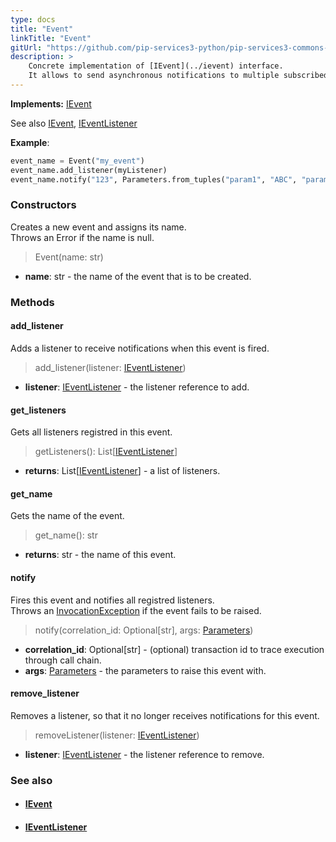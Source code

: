 ```yaml
---
type: docs
title: "Event"
linkTitle: "Event"
gitUrl: "https://github.com/pip-services3-python/pip-services3-commons-python"
description: > 
    Concrete implementation of [IEvent](../ievent) interface.
    It allows to send asynchronous notifications to multiple subscribed listeners.
---
```


**Implements:** [IEvent](../ievent)

See also [IEvent](../ievent), [IEventListener](../ievent_listener)

**Example**:

```python
event_name = Event("my_event")
event_name.add_listener(myListener)
event_name.notify("123", Parameters.from_tuples("param1", "ABC", "param2", 123)
```

### Constructors

Creates a new event and assigns its name.  
Throws an Error if the name is null.

> Event(name: str)

- **name**: str - the name of the event that is to be created.

### Methods

#### add_listener
Adds a listener to receive notifications when this event is fired.

> add_listener(listener: [IEventListener](../ievent_listener))

- **listener**: [IEventListener](../ievent_listener) - the listener reference to add.

#### get_listeners
Gets all listeners registred in this event.

> getListeners(): List[[IEventListener](../ievent_listener)]

- **returns**: List[[IEventListener](../ievent_listener)] - a list of listeners.

#### get_name
Gets the name of the event.

> get_name(): str 

- **returns**: str - the name of this event.

#### notify
Fires this event and notifies all registred listeners.  
Throws an [InvocationException](../errors/invocation_exception) if the event fails to be raised.

> notify(correlation_id: Optional[str], args: [Parameters](../../run/parameters))

- **correlation_id**: Optional[str] - (optional) transaction id to trace execution through call chain.
- **args**: [Parameters](../../run/parameters) - the parameters to raise this event with.

#### remove_listener
Removes a listener, so that it no longer receives notifications for this event.

> removeListener(listener: [IEventListener](../ievent_listener))

- **listener**: [IEventListener](../ievent_listener) - the listener reference to remove.


### See also
- #### [IEvent](../ievent)
- #### [IEventListener](../ievent_listener)